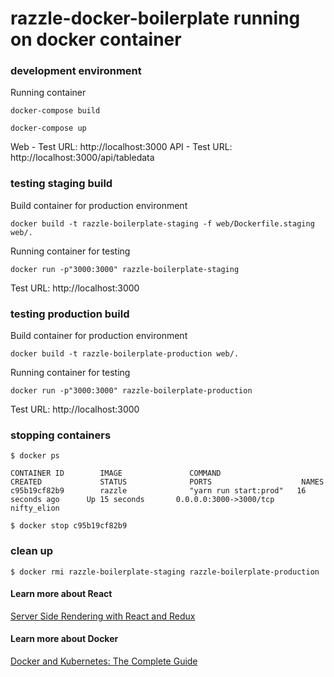 # razzle-docker-boilerplate running on docker container

### development environment

Running container

```
docker-compose build

docker-compose up
```

Web - Test URL: http://localhost:3000
API - Test URL: http://localhost:3000/api/tabledata


### testing staging build

Build container for production environment
```
docker build -t razzle-boilerplate-staging -f web/Dockerfile.staging web/.
```

Running container for testing
```
docker run -p"3000:3000" razzle-boilerplate-staging
```

Test URL: http://localhost:3000


### testing production build

Build container for production environment
```
docker build -t razzle-boilerplate-production web/.
```

Running container for testing
```
docker run -p"3000:3000" razzle-boilerplate-production
```

Test URL: http://localhost:3000


### stopping containers

```
$ docker ps

CONTAINER ID        IMAGE               COMMAND                 CREATED             STATUS              PORTS                    NAMES
c95b19cf82b9        razzle              "yarn run start:prod"   16 seconds ago      Up 15 seconds       0.0.0.0:3000->3000/tcp   nifty_elion

$ docker stop c95b19cf82b9
```


### clean up

```
$ docker rmi razzle-boilerplate-staging razzle-boilerplate-production
```

#### Learn more about React 
[Server Side Rendering with React and Redux](https://www.udemy.com/share/100aViBUMeeFtTRHQ=/)

#### Learn more about Docker
[Docker and Kubernetes: The Complete Guide](https://www.udemy.com/share/100r9ABUMeeFtTRHQ=/)
